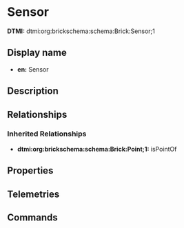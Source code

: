 # Sensor
**DTMI:** dtmi:org:brickschema:schema:Brick:Sensor;1
## Display name
- **en:** Sensor
## Description
## Relationships
### Inherited Relationships
* **dtmi:org:brickschema:schema:Brick:Point;1:** isPointOf
## Properties
## Telemetries
## Commands
